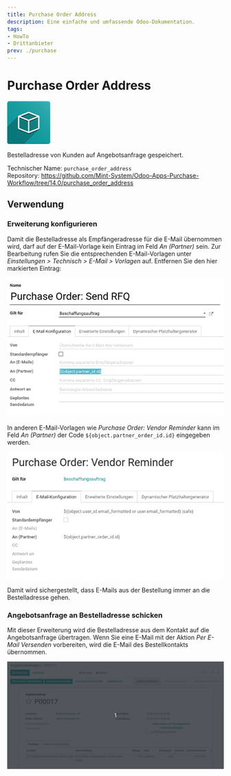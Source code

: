 ```yaml
---
title: Purchase Order Address
description: Eine einfache und umfassende Odoo-Dokumentation.
tags:
- HowTo
- Drittanbieter
prev: ./purchase
---
```

# Purchase Order Address
![icon_oms_box](attachments/icon_oms_box.png)

Bestelladresse von Kunden auf Angebotsanfrage gespeichert.

Technischer Name: `purchase_order_address`\
Repository: <https://github.com/Mint-System/Odoo-Apps-Purchase-Workflow/tree/14.0/purchase_order_address>

## Verwendung

### Erweiterung konfigurieren

Damit die Bestelladresse als Empfängeradresse für die E-Mail übernommen wird, darf auf der E-Mail-Vorlage kein Eintrag im Feld *An (Partner)* sein. Zur Bearbeitung rufen Sie die entsprechenden E-Mail-Vorlagen unter *Einstellungen > Technisch > E-Mail > Vorlagen* auf. Entfernen Sie den hier markierten Eintrag:

![](attachments/Purchase%20Order%20Address%20Konfiguration.png)

In anderen E-Mail-Vorlagen wie *Purchase Order: Vendor Reminder* kann im Feld *An (Partner)* der Code `${object.partner_order_id.id}` eingegeben werden.

![](attachments/Purchase%20Order%20Address%20Reminder.png)

Damit wird sichergestellt, dass E-Mails aus der Bestellung immer an die Bestelladresse gehen.

### Angebotsanfrage an Bestelladresse schicken

Mit dieser Erweiterung wird die Bestelladresse aus dem Kontakt auf die Angebotsanfrage übertragen. Wenn Sie eine E-Mail mit der Aktion *Per E-Mail Versenden* vorbereiten, wird die E-Mail des Bestellkontakts übernommen.

![Purchase Order Address](attachments/Purchase%20Order%20Address.gif)
